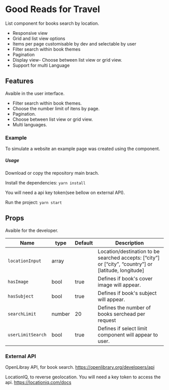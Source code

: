 # Good Reads for Travel

List component for books search by location.

- Responsive view
- Grid and list view options
- Items per page customisable by dev and selectable by user
- Filter search within book themes
- Pagination
- Display view- Choose between list view or grid view.
- Support for multi Language


## Features
Avaible in the user interface.  


- Filter search within book themes.  
- Choose the number limit of itens by page.  
- Pagination.  
- Choose between list view or grid view.  
- Multi languages.  



### Example

To simulate a website an example page was created using the component. 




##### Usage
Download or copy the repository main brach. 

Install the dependencies:
`yarn install`

You will need a api key token(see bellow on external API).

Run the project:
`yarn start`



## Props
Avaible for the developer.

| Name            | type   | Default | Description                                                                                |
| --------------- | ------ | ------- | ------------------------------------------------------------------------------------------ |
| `locationInput `  | array  |         | Location/destination to be searched accepts: [“city”] or  [“city”, “country”] or [latitude, longitude]|
|` hasImage  `      | bool   | true    | Defines if book's cover image will appear.                                                 |
| `hasSubject `     | bool   | true    | Defines if book's subject will appear.                                                     |
| `searchLimit`     | number | 20      | Defines the number of books serchead per request                                           |
| `userLimitSearch `| bool   | true    | Defines if select limit component will appear to user.







### External API

OpenLibray API, for book search.  https://openlibrary.org/developers/api



LocationIQ, to reverse geolocation. You will need a key token to access the api. https://locationiq.com/docs
